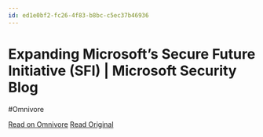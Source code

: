 ```yaml
---
id: ed1e0bf2-fc26-4f83-b8bc-c5ec37b46936
---
```


# Expanding Microsoft’s Secure Future Initiative (SFI) | Microsoft Security Blog
#Omnivore

[Read on Omnivore](https://omnivore.app/me/expanding-microsoft-s-secure-future-initiative-sfi-microsoft-sec-18f565070e4)
[Read Original](https://www.microsoft.com/en-us/security/blog/2024/05/03/security-above-all-else-expanding-microsofts-secure-future-initiative/)

